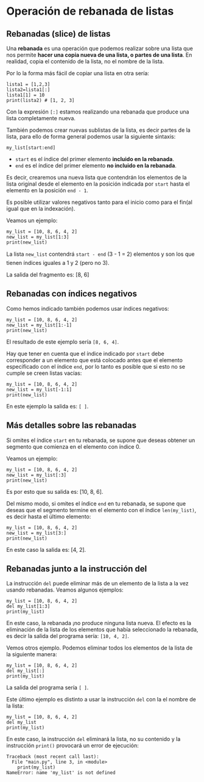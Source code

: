 # Operación de rebanada de listas

## Rebanadas (slice) de listas

Una **rebanada** es una operación que podemos realizar sobre una lista que nos permite **hacer una copia nueva de una lista, o partes de una lista**. En realidad, copia el contenido de la lista, no el nombre de la lista.

Por lo la forma más fácil de copiar una lista en otra sería:

```
lista1 = [1,2,3]
lista2=lista1[:]
lista1[1] = 10
print(lista2) # [1, 2, 3]
```

Con la expresión `[:]` estamos realizando una rebanada que produce una lista completamente nueva.

También podemos crear nuevas sublistas de la lista, es decir partes de la lista, para ello de forma general podemos usar la siguiente sintaxis:

```
my_list[start:end]
```

* `start` es el índice del primer elemento **incluido en la rebanada**.
* `end` es el índice del primer elemento **no incluido en la rebanada**.

Es decir, crearemos una nueva lista que contendrán los elementos de la lista original desde el elemento en la posición indicada por `start` hasta el elemento en la posición `end - 1`.

Es posible utilizar valores negativos tanto para el inicio como para el fin(al igual que en la indexación).

Veamos un ejemplo:

```
my_list = [10, 8, 6, 4, 2]
new_list = my_list[1:3]
print(new_list)
```

La lista `new_list` contendrá `start - end` (3 - 1 = 2) elementos y son los que tienen índices iguales a 1 y 2 (pero no 3).

La salida del fragmento es: [8, 6]

## Rebanadas con índices negativos

Como hemos indicado también podemos usar índices negativos:

```
my_list = [10, 8, 6, 4, 2]
new_list = my_list[1:-1]
print(new_list)
```

El resultado de este ejemplo sería `[8, 6, 4]`.

Hay que tener en cuenta que el índice indicado por `start` debe corresponder a un elemento que está colocado antes que el elemento especificado con el índice `end`, por lo tanto es posible que si esto no se cumple se creen listas vacías:

```
my_list = [10, 8, 6, 4, 2]
new_list = my_list[-1:1]
print(new_list)
```

En este ejemplo la salida es: `[ ]`.

## Más detalles sobre las rebanadas

Si omites el índice `start` en tu rebanada, se supone que deseas obtener un segmento que comienza en el elemento con índice 0.

Veamos un ejemplo:
```
my_list = [10, 8, 6, 4, 2]
new_list = my_list[:3]
print(new_list)
```

Es por esto que su salida es: [10, 8, 6].

Del mismo modo, si omites el índice `end` en tu rebanada, se supone que deseas que el segmento termine en el elemento con el índice `len(my_list)`, es decir hasta el último elemento:

```
my_list = [10, 8, 6, 4, 2]
new_list = my_list[3:]
print(new_list)
```

En este caso la salida es: [4, 2].

## Rebanadas junto a la instrucción del

La instrucción `del` puede eliminar más de un elemento de la lista a la vez usando rebanadas. Veamos algunos ejemplos:

```
my_list = [10, 8, 6, 4, 2]
del my_list[1:3]
print(my_list)
```
En este caso, la rebanada ¡no produce ninguna lista nueva. El efecto es la eliminación de la lista de los elementos que había seleccionado la rebanada, es decir la salida del programa sería: `[10, 4, 2]`.

Vemos otros ejemplo. Podemos eliminar todos los elementos de la lista de la siguiente manera:

```
my_list = [10, 8, 6, 4, 2]
del my_list[:]
print(my_list)
```

La salida del programa sería `[ ]`.

Este último ejemplo es distinto a usar la instrucción `del` con la el nombre de la lista:

```
my_list = [10, 8, 6, 4, 2]
del my_list
print(my_list)
```

En este caso, la instrucción `del` eliminará la lista, no su contenido y la instrucción `print()` provocará un error de ejecución:

```
Traceback (most recent call last):
  File "main.py", line 3, in <module>
    print(my_list)
NameError: name 'my_list' is not defined
```
